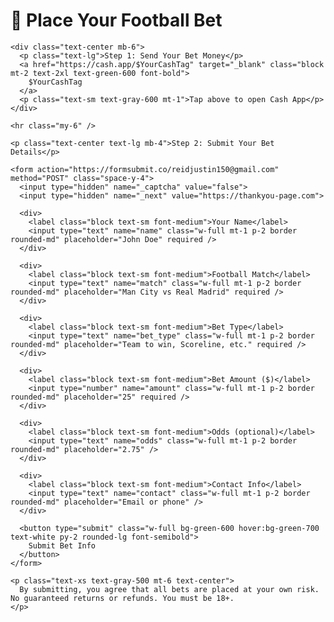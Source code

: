 <!DOCTYPE html>
<html lang="en">
<head>
  <meta charset="UTF-8" />
  <meta name="viewport" content="width=device-width, initial-scale=1.0" />
  <title>Bet With Justin</title>
  <script src="https://cdn.tailwindcss.com"></script>
</head>
<body class="bg-gray-100 text-gray-900 font-sans">
  <div class="max-w-xl mx-auto p-6 mt-10 bg-white rounded-2xl shadow-xl">
    <h1 class="text-3xl font-bold text-center mb-6">📲 Place Your Football Bet</h1>

    <div class="text-center mb-6">
      <p class="text-lg">Step 1: Send Your Bet Money</p>
      <a href="https://cash.app/$YourCashTag" target="_blank" class="block mt-2 text-2xl text-green-600 font-bold">
        $YourCashTag
      </a>
      <p class="text-sm text-gray-600 mt-1">Tap above to open Cash App</p>
    </div>

    <hr class="my-6" />

    <p class="text-center text-lg mb-4">Step 2: Submit Your Bet Details</p>

    <form action="https://formsubmit.co/reidjustin150@gmail.com" method="POST" class="space-y-4">
      <input type="hidden" name="_captcha" value="false">
      <input type="hidden" name="_next" value="https://thankyou-page.com">

      <div>
        <label class="block text-sm font-medium">Your Name</label>
        <input type="text" name="name" class="w-full mt-1 p-2 border rounded-md" placeholder="John Doe" required />
      </div>

      <div>
        <label class="block text-sm font-medium">Football Match</label>
        <input type="text" name="match" class="w-full mt-1 p-2 border rounded-md" placeholder="Man City vs Real Madrid" required />
      </div>

      <div>
        <label class="block text-sm font-medium">Bet Type</label>
        <input type="text" name="bet_type" class="w-full mt-1 p-2 border rounded-md" placeholder="Team to win, Scoreline, etc." required />
      </div>

      <div>
        <label class="block text-sm font-medium">Bet Amount ($)</label>
        <input type="number" name="amount" class="w-full mt-1 p-2 border rounded-md" placeholder="25" required />
      </div>

      <div>
        <label class="block text-sm font-medium">Odds (optional)</label>
        <input type="text" name="odds" class="w-full mt-1 p-2 border rounded-md" placeholder="2.75" />
      </div>

      <div>
        <label class="block text-sm font-medium">Contact Info</label>
        <input type="text" name="contact" class="w-full mt-1 p-2 border rounded-md" placeholder="Email or phone" />
      </div>

      <button type="submit" class="w-full bg-green-600 hover:bg-green-700 text-white py-2 rounded-lg font-semibold">
        Submit Bet Info
      </button>
    </form>

    <p class="text-xs text-gray-500 mt-6 text-center">
      By submitting, you agree that all bets are placed at your own risk. No guaranteed returns or refunds. You must be 18+.
    </p>
  </div>
</body>
</html>
